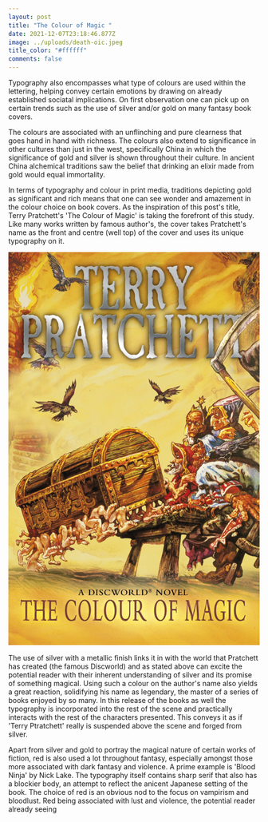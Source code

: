 ```yaml
---
layout: post
title: "The Colour of Magic "
date: 2021-12-07T23:18:46.877Z
image: ../uploads/death-oic.jpeg
title_color: "#ffffff"
comments: false
---
```

Typography also encompasses what type of colours are used within the lettering, helping convey certain emotions by drawing on already established sociatal implications. On first observation one can pick up on certain trends such as the use of silver and/or gold on many fantasy book covers.

The colours are associated with an unflinching and pure clearness that goes hand in hand with richness. The colours also extend to significance in other cultures than just in the west, specifically China in which the significance of gold and silver is shown throughout their culture. In ancient China alchemical traditions saw the belief that drinking an elixir made from gold would equal immortality. 

In terms of typography and colour in print media, traditions depicting gold as significant and rich means that one can see wonder and amazement in the colour choice on book covers. As the inspiration of this post's title, Terry Pratchett's 'The Colour of Magic' is taking the forefront of this study. Like many works written by famous author's, the cover takes Pratchett's name as the front and centre (well top) of the cover and uses its unique typography on it. 

![](../uploads/colour-of-magic.jpeg)

The use of silver with a metallic finish links it in with the world that Pratchett has created (the famous Discworld) and as stated above can excite the potential reader with their inherent understanding of silver and its promise of something magical. Using such a colour on the author's name also yields a great reaction, solidifying his name as legendary, the master of a series of books enjoyed by so many. In this release of the books as well the typography is incorporated into the rest of the scene and practically interacts with the rest of the characters presented. This conveys it as if 'Terry Ptratchett' really is suspended above the scene and forged from silver.

Apart from silver and gold to portray the magical nature of certain works of fiction, red is also used a lot throughout fantasy, especially amongst those more associated with dark fantasy and violence. A prime example is 'Blood Ninja' by Nick Lake. The typography itself contains sharp serif that also has a blockier body, an attempt to reflect the anicent Japanese setting of the book. The choice of red is an obvious nod to the focus on vampirism and bloodlust. Red being associated with lust and violence, the potential reader already seeing